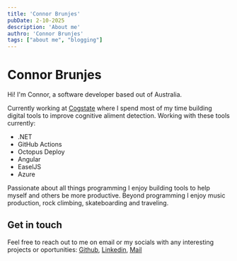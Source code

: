 ```yaml
---
title: 'Connor Brunjes'
pubDate: 2-10-2025
description: 'About me'
authro: 'Connor Brunjes'
tags: ["about me", "blogging"]
---
```


# Connor Brunjes
Hi! I'm Connor, a software developer based out of Australia.

Currently working at [Cogstate](https://www.cogstate.com/) where I spend most of my time building digital tools to improve cognitive aliment detection.
Working with these tools currently:
- <span class="simple-icons:dotnet"></span> .NET
- GitHub Actions
- Octopus Deploy
- Angular
- EaselJS
- Azure

Passionate about all things programming I enjoy building tools to help myself and others be more productive. Beyond programming I enjoy music production, rock climbing, skateboarding and traveling. 

## Get in touch
Feel free to reach out to me on email or my socials with any interesting projects or oportunities:
[Github](https://github.com/connorjose), [Linkedin](www.linkedin.com/in/connor-brunjes-7b6264223), [Mail](Mailto:cbrunji@gmail.com)

